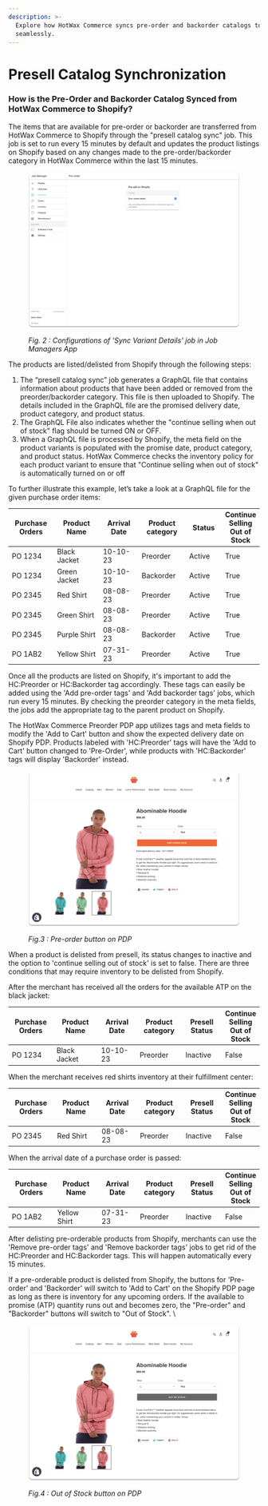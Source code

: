 ```yaml
---
description: >-
  Explore how HotWax Commerce syncs pre-order and backorder catalogs to Shopify
  seamlessly.
---
```


# Presell Catalog Synchronization

### How is the Pre-Order and Backorder Catalog Synced from HotWax Commerce to Shopify?

The items that are available for pre-order or backorder are transferred from HotWax Commerce to Shopify through the "presell catalog sync" job. This job is set to run every 15 minutes by default and updates the product listings on Shopify based on any changes made to the pre-order/backorder category in HotWax Commerce within the last 15 minutes.

<figure><img src="../.gitbook/assets/Sync Variant Details.png" alt=""><figcaption><p><em>Fig. 2 : Configurations of 'Sync Variant Details' job in Job Managers App</em></p></figcaption></figure>

The products are listed/delisted from Shopify through the following steps:

1. The “presell catalog sync” job generates a GraphQL file that contains information about products that have been added or removed from the preorder/backorder category. This file is then uploaded to Shopify. The details included in the GraphQL file are the promised delivery date, product category, and product status.
2. The GraphQL File also indicates whether the "continue selling when out of stock" flag should be turned ON or OFF.
3. When a GraphQL file is processed by Shopify, the meta field on the product variants is populated with the promise date, product category, and product status. HotWax Commerce checks the inventory policy for each product variant to ensure that "Continue selling when out of stock" is automatically turned on or off

To further illustrate this example, let’s take a look at a GraphQL file for the given purchase order items:

<table data-full-width="false"><thead><tr><th width="106">Purchase Orders</th><th width="136">Product Name</th><th width="107">Arrival Date</th><th width="113">Product category</th><th width="91">Status</th><th>Continue Selling Out of Stock</th></tr></thead><tbody><tr><td>PO 1234</td><td>Black Jacket</td><td>10-10-23</td><td>Preorder</td><td>Active</td><td>True</td></tr><tr><td>PO 1234</td><td>Green Jacket</td><td>10-10-23</td><td>Backorder</td><td>Active</td><td>True</td></tr><tr><td>PO 2345</td><td>Red Shirt</td><td>08-08-23</td><td>Preorder</td><td>Active</td><td>True</td></tr><tr><td>PO 2345</td><td>Green Shirt</td><td>08-08-23</td><td>Preorder</td><td>Active</td><td>True</td></tr><tr><td>PO 2345</td><td>Purple Shirt</td><td>08-08-23</td><td>Backorder</td><td>Active</td><td>True</td></tr><tr><td>PO 1AB2</td><td>Yellow Shirt</td><td>07-31-23</td><td>Preorder</td><td>Active</td><td>True</td></tr></tbody></table>

Once all the products are listed on Shopify, it's important to add the HC:Preorder or HC:Backorder tag accordingly. These tags can easily be added using the 'Add pre-order tags' and 'Add backorder tags' jobs, which run every 15 minutes. By checking the preorder category in the meta fields, the jobs add the appropriate tag to the parent product on Shopify.

The HotWax Commerce Preorder PDP app utilizes tags and meta fields to modify the 'Add to Cart' button and show the expected delivery date on Shopify PDP. Products labeled with 'HC:Preorder' tags will have the 'Add to Cart' button changed to 'Pre-Order', while products with 'HC:Backorder' tags will display 'Backorder' instead.

<figure><img src="../.gitbook/assets/hc-demo.myshopify 25.png" alt=""><figcaption><p><em>Fig.3 : Pre-order button on PDP</em></p></figcaption></figure>

When a product is delisted from presell, its status changes to inactive and the option to 'continue selling out of stock' is set to false. There are three conditions that may require inventory to be delisted from Shopify.

After the merchant has received all the orders for the available ATP on the black jacket:

<table><thead><tr><th width="105">Purchase Orders</th><th width="131">Product Name</th><th width="108">Arrival Date</th><th width="120">Product category</th><th width="101">Presell Status</th><th>Continue Selling Out of Stock</th></tr></thead><tbody><tr><td>PO 1234</td><td>Black Jacket</td><td>10-10-23</td><td>Preorder</td><td>Inactive</td><td>False</td></tr></tbody></table>

When the merchant receives red shirts inventory at their fulfillment center:

<table><thead><tr><th width="109">Purchase Orders</th><th width="130">Product Name</th><th width="107">Arrival Date</th><th width="120">Product category</th><th width="99">Presell Status</th><th>Continue Selling Out of Stock</th></tr></thead><tbody><tr><td>PO 2345</td><td>Red Shirt</td><td>08-08-23</td><td>Preorder</td><td>Inactive</td><td>False</td></tr></tbody></table>

When the arrival date of a purchase order is passed:

<table><thead><tr><th width="111">Purchase Orders</th><th width="129">Product Name</th><th width="107">Arrival Date</th><th width="120">Product category</th><th width="99">Presell Status</th><th>Continue Selling Out of Stock</th></tr></thead><tbody><tr><td>PO 1AB2</td><td>Yellow Shirt</td><td>07-31-23</td><td>Preorder</td><td>Inactive</td><td>False</td></tr></tbody></table>

After delisting pre-orderable products from Shopify, merchants can use the 'Remove pre-order tags' and 'Remove backorder tags' jobs to get rid of the HC:Preorder and HC:Backorder tags. This will happen automatically every 15 minutes.

If a pre-orderable product is delisted from Shopify, the buttons for 'Pre-order' and 'Backorder' will switch to 'Add to Cart' on the Shopify PDP page as long as there is inventory for any upcoming orders. If the available to promise (ATP) quantity runs out and becomes zero, the "Pre-order" and "Backorder" buttons will switch to "Out of Stock". \\

<figure><img src="../.gitbook/assets/hc-demo.myshopify 26.png" alt=""><figcaption><p><em>Fig.4 : Out of Stock button on PDP</em></p></figcaption></figure>
